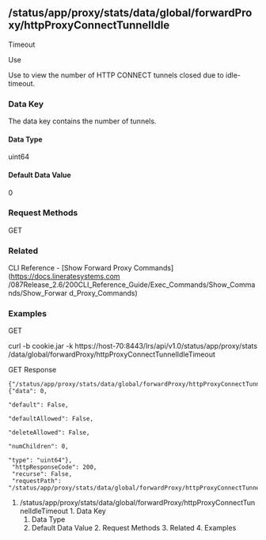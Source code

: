## /status/app/proxy/stats/data/global/forwardProxy/httpProxyConnectTunnelIdle
Timeout

Use

Use to view the number of HTTP CONNECT tunnels closed due to idle-timeout.

### Data Key

The data key contains the number of tunnels.

#### Data Type

uint64

#### Default Data Value

0

### Request Methods

GET

### Related

CLI Reference - [Show Forward Proxy Commands](https://docs.lineratesystems.com
/087Release_2.6/200CLI_Reference_Guide/Exec_Commands/Show_Commands/Show_Forwar
d_Proxy_Commands)

### Examples

GET

curl -b cookie.jar -k https://host-70:8443/lrs/api/v1.0/status/app/proxy/stats
/data/global/forwardProxy/httpProxyConnectTunnelIdleTimeout

GET Response

    
    {"/status/app/proxy/stats/data/global/forwardProxy/httpProxyConnectTunnelIdleTimeout": {"data": 0,
                                                                                             "default": False,
                                                                                             "defaultAllowed": False,
                                                                                             "deleteAllowed": False,
                                                                                             "numChildren": 0,
                                                                                             "type": "uint64"},
     "httpResponseCode": 200,
     "recurse": False,
     "requestPath": "/status/app/proxy/stats/data/global/forwardProxy/httpProxyConnectTunnelIdleTimeout"}
    

  1. /status/app/proxy/stats/data/global/forwardProxy/httpProxyConnectTunnelIdleTimeout
    1. Data Key
      1. Data Type
      2. Default Data Value
    2. Request Methods
    3. Related
    4. Examples

